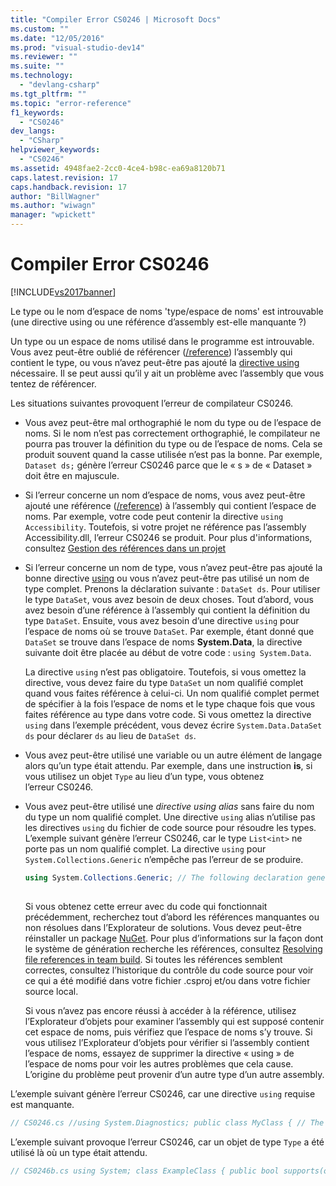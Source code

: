 ```yaml
---
title: "Compiler Error CS0246 | Microsoft Docs"
ms.custom: ""
ms.date: "12/05/2016"
ms.prod: "visual-studio-dev14"
ms.reviewer: ""
ms.suite: ""
ms.technology: 
  - "devlang-csharp"
ms.tgt_pltfrm: ""
ms.topic: "error-reference"
f1_keywords: 
  - "CS0246"
dev_langs: 
  - "CSharp"
helpviewer_keywords: 
  - "CS0246"
ms.assetid: 4948fae2-2cc0-4ce4-b98c-ea69a8120b71
caps.latest.revision: 17
caps.handback.revision: 17
author: "BillWagner"
ms.author: "wiwagn"
manager: "wpickett"
---
```

# Compiler Error CS0246
[!INCLUDE[vs2017banner](../../../csharp/includes/vs2017banner.md)]

Le type ou le nom d’espace de noms 'type\/espace de noms' est introuvable \(une directive using ou une référence d’assembly est\-elle manquante ?\)  
  
 Un type ou un espace de noms utilisé dans le programme est introuvable. Vous avez peut\-être oublié de référencer \([\/reference](../../../csharp/language-reference/compiler-options/reference-compiler-option.md)\) l’assembly qui contient le type, ou vous n’avez peut\-être pas ajouté la [directive using](../../../csharp/language-reference/keywords/using-directive.md) nécessaire.  Il se peut aussi qu’il y ait un problème avec l’assembly que vous tentez de référencer.  
  
 Les situations suivantes provoquent l’erreur de compilateur CS0246.  
  
-   Vous avez peut\-être mal orthographié le nom du type ou de l’espace de noms. Si le nom n’est pas correctement orthographié, le compilateur ne pourra pas trouver la définition du type ou de l’espace de noms. Cela se produit souvent quand la casse utilisée n’est pas la bonne. Par exemple, `Dataset ds;` génère l’erreur CS0246 parce que le « s » de « Dataset » doit être en majuscule.  
  
-   Si l’erreur concerne un nom d’espace de noms, vous avez peut\-être ajouté une référence \([\/reference](../../../csharp/language-reference/compiler-options/reference-compiler-option.md)\) à l’assembly qui contient l’espace de noms. Par exemple, votre code peut contenir la directive `using Accessibility`. Toutefois, si votre projet ne référence pas l’assembly Accessibility.dll, l’erreur CS0246 se produit. Pour plus d'informations, consultez [Gestion des références dans un projet](/visual-studio/ide/managing-references-in-a-project)  
  
-   Si l’erreur concerne un nom de type, vous n’avez peut\-être pas ajouté la bonne directive [using](../../../csharp/language-reference/keywords/using.md) ou vous n’avez peut\-être pas utilisé un nom de type complet. Prenons la déclaration suivante : `DataSet ds`. Pour utiliser le type `DataSet`, vous avez besoin de deux choses. Tout d’abord, vous avez besoin d’une référence à l’assembly qui contient la définition du type `DataSet`. Ensuite, vous avez besoin d’une directive `using` pour l’espace de noms où se trouve `DataSet`. Par exemple, étant donné que `DataSet` se trouve dans l’espace de noms **System.Data**, la directive suivante doit être placée au début de votre code : `using System.Data`.  
  
     La directive `using` n’est pas obligatoire. Toutefois, si vous omettez la directive, vous devez faire du type `DataSet` un nom qualifié complet quand vous faites référence à celui\-ci. Un nom qualifié complet permet de spécifier à la fois l’espace de noms et le type chaque fois que vous faites référence au type dans votre code. Si vous omettez la directive `using` dans l’exemple précédent, vous devez écrire `System.Data.DataSet ds` pour déclarer `ds` au lieu de `DataSet ds`.  
  
-   Vous avez peut\-être utilisé une variable ou un autre élément de langage alors qu’un type était attendu. Par exemple, dans une instruction **is**, si vous utilisez un objet `Type` au lieu d’un type, vous obtenez l’erreur CS0246.  
  
-   Vous avez peut\-être utilisé une *directive using alias* sans faire du nom du type un nom qualifié complet. Une directive `using` alias n’utilise pas les directives `using` du fichier de code source pour résoudre les types. L’exemple suivant génère l’erreur CS0246, car le type `List<int>` ne porte pas un nom qualifié complet. La directive `using` pour `System.Collections.Generic` n’empêche pas l’erreur de se produire.  
  
    ```c#  
    using System.Collections.Generic; // The following declaration generates CS0246. using myAliasName = List<int>; // To avoid the error, fully qualify List. using myAliasName2 = System.Collections.Generic.List<int>;  
  
    ```  
  
     Si vous obtenez cette erreur avec du code qui fonctionnait précédemment, recherchez tout d’abord les références manquantes ou non résolues dans l’Explorateur de solutions. Vous devez peut\-être réinstaller un package [NuGet](https://www.nuget.org/). Pour plus d’informations sur la façon dont le système de génération recherche les références, consultez [Resolving file references in team build](http://blogs.msdn.com/b/manishagarwal/archive/2005/09/28/474769.aspx). Si toutes les références semblent correctes, consultez l’historique du contrôle du code source pour voir ce qui a été modifié dans votre fichier .csproj et\/ou dans votre fichier source local.  
  
     Si vous n’avez pas encore réussi à accéder à la référence, utilisez l’Explorateur d’objets pour examiner l’assembly qui est supposé contenir cet espace de noms, puis vérifiez que l’espace de noms s’y trouve. Si vous utilisez l’Explorateur d’objets pour vérifier si l’assembly contient l’espace de noms, essayez de supprimer la directive « using » de l’espace de noms pour voir les autres problèmes que cela cause. L’origine du problème peut provenir d’un autre type d’un autre assembly.  
  
 L’exemple suivant génère l’erreur CS0246, car une directive `using` requise est manquante.  
  
```c#  
// CS0246.cs //using System.Diagnostics; public class MyClass { // The following line causes CS0246. To fix the error, uncomment // the using directive for the namespace for this attribute, // System.Diagnostics. [Conditional("A")] public void Test() { } public static void Main() { } }  
```  
  
 L’exemple suivant provoque l’erreur CS0246, car un objet de type `Type` a été utilisé là où un type était attendu.  
  
```c#  
// CS0246b.cs using System; class ExampleClass { public bool supports(object o, Type t) { // The following line causes CS0246. You must use an // actual type, such as ExampleClass, String, or Type. if (o is t) { return true; } return false; } } class Program { public static void Main() { ExampleClass myC = new ExampleClass(); myC.supports(myC, myC.GetType()); } }  
  
```
